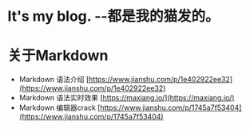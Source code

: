 # It's my blog. --都是我的猫发的。

# 关于Markdown
* Markdown 语法介绍 [https://www.jianshu.com/p/1e402922ee32](https://www.jianshu.com/p/1e402922ee32)
* Markdown 语法实时效果 [https://maxiang.io/](https://maxiang.io/)
* Markdown 编辑器crack [https://www.jianshu.com/p/1745a7f53404](https://www.jianshu.com/p/1745a7f53404)

